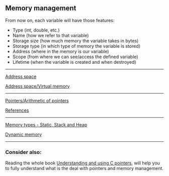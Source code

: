 ## Memory management

From now on, each variable will have those features:
- Type (int, double, etc.)
- Name (how we refer to that variable)
- Storage size (how much memory the variable takes in bytes)
- Storage type (in which type of memory the variable is stored)
- Address (where in the memory is our variable)
- Scope (from where we can see/access the defined variable)
- Lifetime (when the variable is created and when destroyed)

---

[Address space](https://en.wikipedia.org/wiki/Address_space)

[Address space/Virtual memory](https://sites.ualberta.ca/dept/chemeng/AIX-43/share/man/info/C/a_doc_lib/aixprggd/genprogc/address_space.htm)

---

[Pointers/Arithmetic of pointers](http://people.scs.carleton.ca/~dehne/projects/cpp-doc/tutorial/tut3-3.html)

[References](https://en.wikipedia.org/wiki/Reference_(C%2B%2B))

---

[Memory types - Static, Stack and Heap](https://stackoverflow.com/questions/408670/stack-static-and-heap-in-c)

[Dynamic memory](http://people.scs.carleton.ca/~dehne/projects/cpp-doc/tutorial/tut3-4.html)


---
### Consider also:
Reading the whole book [Understanding and using C pointers](https://doc.lagout.org/programmation/C/Understanding%20and%20Using%20C%20Pointers%20%5BReese%202013-05-18%5D.pdf), will help you to fully understand what is the deal with pointers and memory management.
